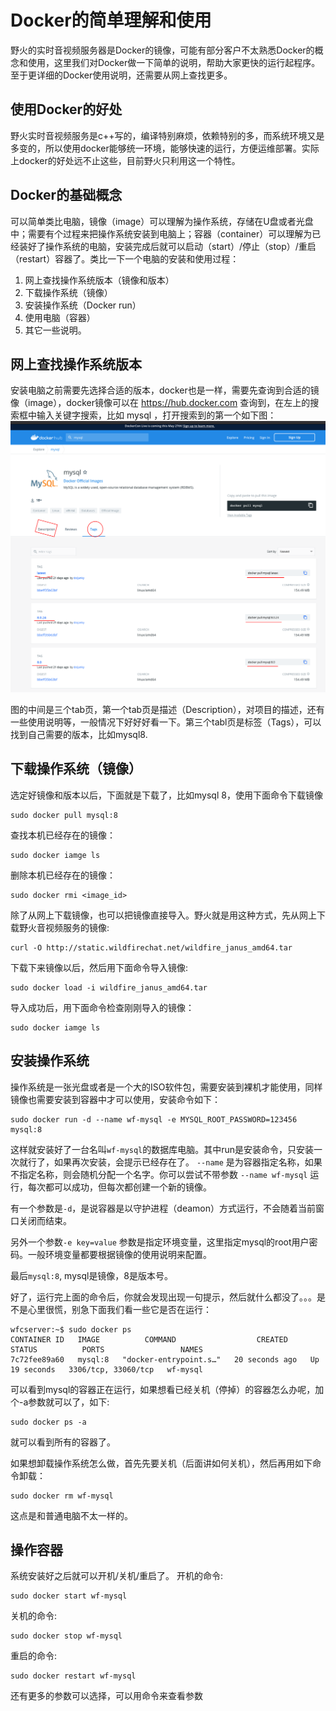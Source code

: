 # Docker的简单理解和使用
野火的实时音视频服务器是Docker的镜像，可能有部分客户不太熟悉Docker的概念和使用，这里我们对Docker做一下简单的说明，帮助大家更快的运行起程序。至于更详细的Docker使用说明，还需要从网上查找更多。

## 使用Docker的好处
野火实时音视频服务是c++写的，编译特别麻烦，依赖特别的多，而系统环境又是多变的，所以使用docker能够统一环境，能够快速的运行，方便运维部署。实际上docker的好处远不止这些，目前野火只利用这一个特性。

## Docker的基础概念
可以简单类比电脑，镜像（image）可以理解为操作系统，存储在U盘或者光盘中；需要有个过程来把操作系统安装到电脑上；容器（container）可以理解为已经装好了操作系统的电脑，安装完成后就可以启动（start）/停止（stop）/重启（restart）容器了。类比一下一个电脑的安装和使用过程：
1. 网上查找操作系统版本（镜像和版本）
2. 下载操作系统（镜像）
3. 安装操作系统（Docker run）
4. 使用电脑（容器）
5. 其它一些说明。

## 网上查找操作系统版本
安装电脑之前需要先选择合适的版本，docker也是一样，需要先查询到合适的镜像（image），docker镜像可以在 https://hub.docker.com 查询到，在左上的搜索框中输入关键字搜索，比如 mysql ，打开搜索到的第一个如下图：
![](./docker_hub.png)

图的中间是三个tab页，第一个tab页是描述（Description），对项目的描述，还有一些使用说明等，一般情况下好好好看一下。第三个tabl页是标签（Tags），可以找到自己需要的版本，比如mysql8.

## 下载操作系统（镜像）
选定好镜像和版本以后，下面就是下载了，比如mysql 8，使用下面命令下载镜像
```
sudo docker pull mysql:8
```

查找本机已经存在的镜像：
```
sudo docker iamge ls
```

删除本机已经存在的镜像：
```
sudo docker rmi <image_id>
```

除了从网上下载镜像，也可以把镜像直接导入。野火就是用这种方式，先从网上下载野火音视频服务的镜像:
```
curl -O http://static.wildfirechat.net/wildfire_janus_amd64.tar
```

下载下来镜像以后，然后用下面命令导入镜像:
```
sudo docker load -i wildfire_janus_amd64.tar
```

导入成功后，用下面命令检查刚刚导入的镜像：
```
sudo docker iamge ls
```

## 安装操作系统
操作系统是一张光盘或者是一个大的ISO软件包，需要安装到裸机才能使用，同样镜像也需要安装到容器中才可以使用，安装命令如下：
```
sudo docker run -d --name wf-mysql -e MYSQL_ROOT_PASSWORD=123456 mysql:8
```

这样就安装好了一台名叫```wf-mysql```的数据库电脑。其中run是安装命令，只安装一次就行了，如果再次安装，会提示已经存在了。 ```--name``` 是为容器指定名称，如果不指定名称，则会随机分配一个名字。你可以尝试不带参数 ```--name wf-mysql``` 运行，每次都可以成功，但每次都创建一个新的镜像。

有一个参数是```-d```，是说容器是以守护进程（deamon）方式运行，不会随着当前窗口关闭而结束。

另外一个参数``` -e key=value ``` 参数是指定环境变量，这里指定mysql的root用户密码。一般环境变量都要根据镜像的使用说明来配置。

最后```mysql:8```, mysql是镜像，8是版本号。

好了，运行完上面的命令后，你就会发现出现一句提示，然后就什么都没了。。。是不是心里很慌，别急下面我们看一些它是否在运行：
```
wfcserver:~$ sudo docker ps
CONTAINER ID   IMAGE          COMMAND                  CREATED          STATUS          PORTS                 NAMES
7c72fee89a60   mysql:8   "docker-entrypoint.s…"   20 seconds ago   Up 19 seconds   3306/tcp, 33060/tcp   wf-mysql
```
可以看到mysql的容器正在运行，如果想看已经关机（停掉）的容器怎么办呢，加个-a参数就可以了，如下:
```
sudo docker ps -a
```
就可以看到所有的容器了。

如果想卸载操作系统怎么做，首先先要关机（后面讲如何关机），然后再用如下命令卸载：
```
sudo docker rm wf-mysql
```
这点是和普通电脑不太一样的。

## 操作容器
系统安装好之后就可以开机/关机/重启了。
开机的命令:
```
sudo docker start wf-mysql
```

关机的命令:
```
sudo docker stop wf-mysql
```

重启的命令:
```
sudo docker restart wf-mysql
```

还有更多的参数可以选择，可以用命令来查看参数
